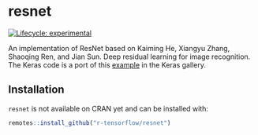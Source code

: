 # resnet

<!-- badges: start -->
[![Lifecycle: experimental](https://img.shields.io/badge/lifecycle-experimental-orange.svg)](https://www.tidyverse.org/lifecycle/#experimental)
<!-- badges: end -->

An implementation of ResNet based on Kaiming He, Xiangyu Zhang, Shaoqing Ren, and Jian
Sun. Deep residual learning for image recognition.
The Keras code is a port of this [example](https://github.com/keras-team/keras/blob/master/examples/cifar10_resnet.py) in the Keras gallery.


## Installation

`resnet` is not available on CRAN yet and can be installed with:

``` r
remotes::install_github("r-tensorflow/resnet")
```

